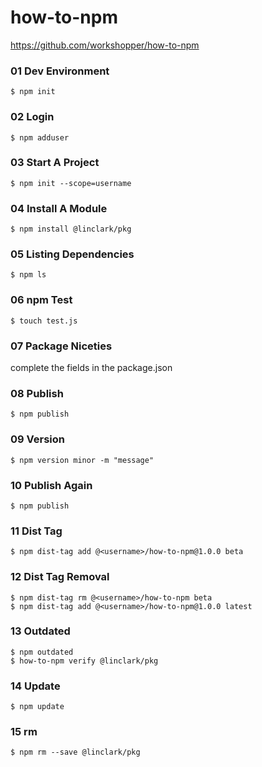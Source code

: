 # how-to-npm

https://github.com/workshopper/how-to-npm

### 01 Dev Environment   
```shell
$ npm init
```

### 02 Login
```shell
$ npm adduser
```

### 03 Start A Project  
```shell
$ npm init --scope=username
```

### 04 Install A Module
```shell
$ npm install @linclark/pkg
```

### 05 Listing Dependencies
```shell
$ npm ls
```
### 06 npm Test
```shell
$ touch test.js
```
### 07 Package Niceties  
complete the fields in the package.json

### 08 Publish
```shell
$ npm publish
```
### 09 Version
```shell
$ npm version minor -m "message"
```
### 10 Publish Again
```shell
$ npm publish
```
### 11 Dist Tag
```shell
$ npm dist-tag add @<username>/how-to-npm@1.0.0 beta
```
### 12 Dist Tag Removal
```shell
$ npm dist-tag rm @<username>/how-to-npm beta
$ npm dist-tag add @<username>/how-to-npm@1.0.0 latest
```
### 13 Outdated
```shell
$ npm outdated
$ how-to-npm verify @linclark/pkg
```
### 14 Update
```shell
$ npm update
```
### 15 rm
```shell
$ npm rm --save @linclark/pkg
```
